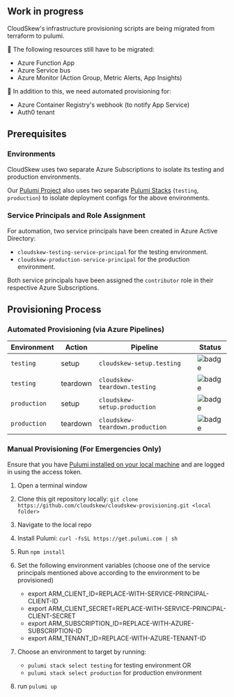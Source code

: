## Work in progress

CloudSkew's infrastructure provisioning scripts are being migrated from terraform to pulumi.

:hammer: The following resources still have to be migrated:

* Azure Function App
* Azure Service bus
* Azure Monitor (Action Group, Metric Alerts, App Insights)

:wrench: In addition to this, we need automated provisioning for:

* Azure Container Registry's webhook (to notify App Service)
* Auth0 tenant

## Prerequisites

### Environments

CloudSkew uses two separate Azure Subscriptions to isolate its testing and production environments.

Our [Pulumi Project](https://www.pulumi.com/docs/intro/concepts/project/) also uses two separate [Pulumi Stacks](https://www.pulumi.com/docs/intro/concepts/stack/) (`testing`, `production`) to isolate deployment configs for the above environments.

### Service Principals and Role Assignment

For automation, two service principals have been created in Azure Active Directory:

* `cloudskew-testing-service-principal` for the testing environment.
* `cloudskew-production-service-principal` for the production environment.

Both service principals have been assigned the `contributor` role in their respective Azure Subscriptions.

## Provisioning Process

### Automated Provisioning (via Azure Pipelines)

Environment|Action|Pipeline|Status
-----------|------|--------|------
`testing`|setup|`cloudskew-setup.testing`|![badge](https://dev.azure.com/cloudskew/cloudskew/_apis/build/status/provisioning/cloudskew-setup.testing?branchName=master)
`testing`|teardown|`cloudskew-teardown.testing`|![badge](https://dev.azure.com/cloudskew/cloudskew/_apis/build/status/provisioning/cloudskew-teardown.testing?branchName=master)
`production`|setup|`cloudskew-setup.production`|![badge](https://dev.azure.com/cloudskew/cloudskew/_apis/build/status/provisioning/cloudskew-setup.production?branchName=master)
`production`|teardown|`cloudskew-teardown.production`|![badge](https://dev.azure.com/cloudskew/cloudskew/_apis/build/status/provisioning/cloudskew-teardown.production?branchName=master)

### Manual Provisioning (For Emergencies Only)

Ensure that you have [Pulumi installed on your local machine](https://www.pulumi.com/docs/get-started/azure/) and are logged in using the access token.

1. Open a terminal window
2. Clone this git repository locally: `git clone https://github.com/cloudskew/cloudskew-provisioning.git <local folder>`
3. Navigate to the local repo
4. Install Pulumi: `curl -fsSL https://get.pulumi.com | sh`
5. Run `npm install`
6. Set the following environment variables (choose one of the service principals mentioned above according to the environment to be provisioned)

    * export ARM_CLIENT_ID=REPLACE-WITH-SERVICE-PRINCIPAL-CLIENT-ID
    * export ARM_CLIENT_SECRET=REPLACE-WITH-SERVICE-PRINCIPAL-CLIENT-SECRET
    * export ARM_SUBSCRIPTION_ID=REPLACE-WITH-AZURE-SUBSCRIPTION-ID
    * export ARM_TENANT_ID=REPLACE-WITH-AZURE-TENANT-ID

7. Choose an environment to target by running:

    * `pulumi stack select testing` for testing environment OR
    * `pulumi stack select production` for production environment

8. run `pulumi up`
